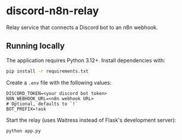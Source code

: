 # discord-n8n-relay
Relay service that connects a Discord bot to an n8n webhook.

## Running locally

The application requires Python 3.12+. Install dependencies with:

```bash
pip install -r requirements.txt
```

Create a `.env` file with the following values:

```
DISCORD_TOKEN=<your discord bot token>
N8N_WEBHOOK_URL=<n8n webhook URL>
# Optional, defaults to `!`
BOT_PREFIX=!ask 
```

Start the relay (uses Waitress instead of Flask's development server):

```bash
python app.py
```
